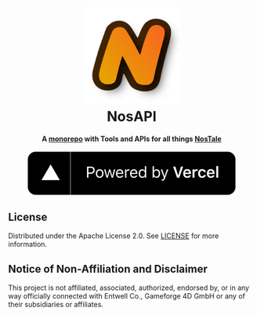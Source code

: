 <!--suppress HtmlDeprecatedAttribute, CheckImageSize -->
<h1 align="center">
    <a href="https://github.com/zakuciael/nosapi">
        <img alt="PE File" src=".github/logo.png" width="200" />
    </a>
    <br />
    NosAPI
</h1>

<h4 align="center">
  A <a href="https://monorepo.tools/">monorepo</a> with Tools and APIs for all things <a href="https://gameforge.com/en-GB/play/nostale">NosTale</a>
</h4>
<p align="center">
  <!-- TODO Badges -->
  <a href="https://vercel.com/?utm_source=nosapi&utm_campaign=oss">
    <img src=".github/powered-by-vercel.svg" alt="Vercel" />
  </a>
</p>

## License

Distributed under the Apache License 2.0. See [LICENSE](https://github.com/zakuciael/node-qtcre/blob/main/LICENSE) for
more information.

## Notice of Non-Affiliation and Disclaimer

This project is not affiliated, associated, authorized, endorsed by, or in any way officially connected with Entwell
Co., Gameforge 4D GmbH or any of their subsidiaries or affiliates.